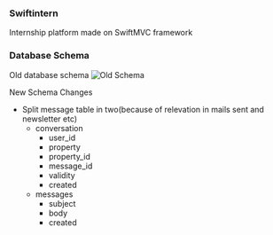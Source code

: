 ### Swiftintern
Internship platform made on SwiftMVC framework

### Database Schema
Old database schema
![Old Schema](https://97737482b27309a5b4daff7d6fc6d47f0100ec30.googledrive.com/secure/AAyT6L-A1dhWZgyYjXsS3_OFBSjoQpO2Y7yjvyqlnkf7FOZoP18BdGHFiWCDxHDqQZYDK4vLA4IwIQbI2u62DmOckwiUGTebznheTjEG624HSHQbG83OImXsn8CWGpsSA0IywzPKFya0h-bxqprXd7uYg3vOKpDAGhkNcgErKyvalt7ag-Y4egnrHEWGBAaxCUaIRwZ371ifXB0JFDc9-eOBPql2l3svLnMCLBpWdIHewXnWAslKA4LCapFTcSAQk_Y3C4TJKACTdqrMNBhzwrc4jybHs9gF3jKcsuRLtX3wmksL00hnv9_K_O7weaZ6TY7KNOMgeXB8FMu1POJzj9c4K_RBmcuKAmfHcSJUVqLxnB6RYc4qbqMeTEAGObH-M5c3XVly8IAnsO_ylukDfwGaMa6OMl_5K7xVjX8ZVvklcGollJl7eZEJaAaZF4Kv2j6fRFvf9cWVzEkhsVm-v3LDkf56cUS3wNr0Tdk6lM3Q85fJ_BAUQ-lWq4xTUbZLNIC6ITmijwkehyoE1O2e7i0SXNxYMccIJxq19hHFNKmsrW1t0H30ZqiyJYMP9pvYXhUkkv9in82LsuUc0FSgNfU2TLGoCS8zAA==/host/0BwUyS5h96GJLfnV6VWZqQlVmdzZPX2hpZFZmVkQwcEJFTUZvekZzemxSTy1VQUtQbG1ySzg/swiftintern.png)

New Schema Changes
- Split message table in two(because of relevation in mails sent and newsletter etc)
    - conversation
        - user_id
        - property
        - property_id
        - message_id
        - validity
        - created
    - messages
        - subject
        - body
        - created

